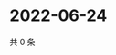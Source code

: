 # 2022-06-24

共 0 条

<!-- BEGIN WEIBO -->
<!-- 最后更新时间 Fri Jun 24 2022 01:19:49 GMT+0800 (China Standard Time) -->

<!-- END WEIBO -->
